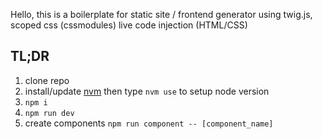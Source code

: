Hello,
this is a boilerplate for static site / frontend generator using twig.js, scoped css (cssmodules) live code injection (HTML/CSS)

## TL;DR

 1. clone repo
 2. install/update [nvm](https://github.com/creationix/nvm) then type `nvm use` to setup node version
 3. `npm i`
 4. `npm run dev`
 5. create components `npm run component -- [component_name]`
